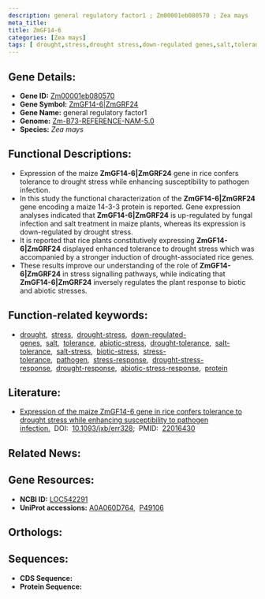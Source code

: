 ```yaml
---
description: general regulatory factor1 ; Zm00001eb080570 ; Zea mays
meta_title:
title: ZmGF14-6
categories: [Zea mays]
tags: [ drought,stress,drought stress,down-regulated genes,salt,tolerance,abiotic stress,drought tolerance,salt tolerance,salt stress,biotic stress,stress tolerance,pathogen,stress response,drought stress response,drought response,abiotic stress response,protein ]
---
```


## Gene Details:
- **Gene ID:** [Zm00001eb080570]()
- **Gene Symbol:** <u>ZmGF14-6|ZmGRF24</u>
- **Gene Name:** general regulatory factor1
- **Genome:** [Zm-B73-REFERENCE-NAM-5.0]()
- **Species:** *Zea mays*

## Functional Descriptions:
   - Expression of the maize **ZmGF14-6|ZmGRF24** gene in rice confers tolerance to drought stress while enhancing susceptibility to pathogen infection.
   - In this study the functional characterization of the **ZmGF14-6|ZmGRF24** gene encoding a maize 14-3-3 protein is reported. Gene expression analyses indicated that **ZmGF14-6|ZmGRF24** is up-regulated by fungal infection and salt treatment in maize plants, whereas its expression is down-regulated by drought stress.
   - It is reported that rice plants constitutively expressing **ZmGF14-6|ZmGRF24** displayed enhanced tolerance to drought stress which was accompanied by a stronger induction of drought-associated rice genes.
   - These results improve our understanding of the role of **ZmGF14-6|ZmGRF24** in stress signalling pathways, while indicating that **ZmGF14-6|ZmGRF24** inversely regulates the plant response to biotic and abiotic stresses.

## Function-related keywords:
   - [drought](/tags/drought/),&nbsp;&nbsp;[stress](/tags/stress/),&nbsp;&nbsp;[drought-stress](/tags/drought-stress/),&nbsp;&nbsp;[down-regulated-genes](/tags/down-regulated-genes/),&nbsp;&nbsp;[salt](/tags/salt/),&nbsp;&nbsp;[tolerance](/tags/tolerance/),&nbsp;&nbsp;[abiotic-stress](/tags/abiotic-stress/),&nbsp;&nbsp;[drought-tolerance](/tags/drought-tolerance/),&nbsp;&nbsp;[salt-tolerance](/tags/salt-tolerance/),&nbsp;&nbsp;[salt-stress](/tags/salt-stress/),&nbsp;&nbsp;[biotic-stress](/tags/biotic-stress/),&nbsp;&nbsp;[stress-tolerance](/tags/stress-tolerance/),&nbsp;&nbsp;[pathogen](/tags/pathogen/),&nbsp;&nbsp;[stress-response](/tags/stress-response/),&nbsp;&nbsp;[drought-stress-response](/tags/drought-stress-response/),&nbsp;&nbsp;[drought-response](/tags/drought-response/),&nbsp;&nbsp;[abiotic-stress-response](/tags/abiotic-stress-response/),&nbsp;&nbsp;[protein](/tags/protein/)

## Literature:
   - [Expression of the maize ZmGF14-6 gene in rice confers tolerance to drought stress while enhancing susceptibility to pathogen infection.](https://doi.org/10.1093/jxb/err328)&nbsp;&nbsp;DOI:&nbsp;&nbsp;[10.1093/jxb/err328](https://doi.org/10.1093/jxb/err328);&nbsp;&nbsp;PMID:&nbsp;&nbsp;[22016430](https://pubmed.ncbi.nlm.nih.gov/22016430/)

## Related News:

## Gene Resources:
- **NCBI ID:**  [LOC542291](https://www.ncbi.nlm.nih.gov/gene/?term=LOC542291)
- **UniProt accessions:**  [A0A060D764](https://www.uniprot.org/uniprotkb/A0A060D764/entry),&nbsp;&nbsp;[P49106](https://www.uniprot.org/uniprotkb/P49106/entry)

## Orthologs:

## Sequences:
- **CDS Sequence:**
- **Protein Sequence:**

